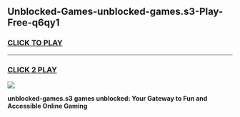 
## Unblocked-Games-unblocked-games.s3-Play-Free-q6qy1
<h3>
<a href="https://premium76.site?title=unblocked-games.s3&ref=21A">CLICK TO PLAY</a></h3>
<hr>

<h3>
<a href="https://premium76.site?title=unblocked-games.s3&ref=21A">CLICK 2 PLAY</a>
  
</h3>

<a href="https://premium76.site?title=unblocked-games.s3&ref=21A"><img src="https://clearcache.store/games.png"></a>


**unblocked-games.s3 games unblocked: Your Gateway to Fun and Accessible Online Gaming**
